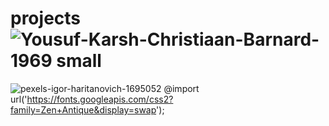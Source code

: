 # projects![Yousuf-Karsh-Christiaan-Barnard-1969 small](https://user-images.githubusercontent.com/93514382/139918914-8410af5e-a0c0-4210-9711-32d3fa86008a.jpg)
![pexels-igor-haritanovich-1695052](https://user-images.githubusercontent.com/93514382/141045418-5269ddd5-2b13-404b-860a-3ba0af4f94d7.jpg)
@import url('https://fonts.googleapis.com/css2?family=Zen+Antique&display=swap');

